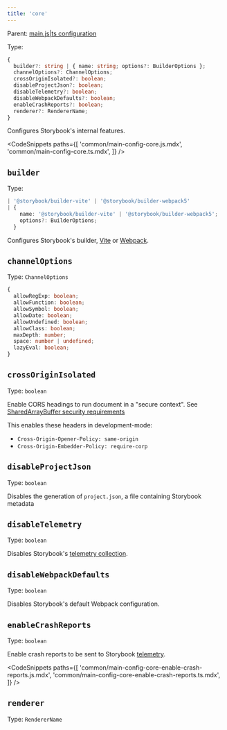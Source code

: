 ```yaml
---
title: 'core'
---
```


Parent: [main.js|ts configuration](./Overview.md)

Type:

```ts
{
  builder?: string | { name: string; options?: BuilderOptions };
  channelOptions?: ChannelOptions;
  crossOriginIsolated?: boolean;
  disableProjectJson?: boolean;
  disableTelemetry?: boolean;
  disableWebpackDefaults?: boolean;
  enableCrashReports?: boolean;
  renderer?: RendererName;
}
```

Configures Storybook's internal features.

<!-- prettier-ignore-start -->

<CodeSnippets
  paths={[
    'common/main-config-core.js.mdx',
    'common/main-config-core.ts.mdx',
  ]}
/>

<!-- prettier-ignore-end -->

## `builder`

Type:

```ts
| '@storybook/builder-vite' | '@storybook/builder-webpack5'
| {
    name: '@storybook/builder-vite' | '@storybook/builder-webpack5';
    options?: BuilderOptions;
  }
```

Configures Storybook's builder, [Vite](../builders/vite.md) or [Webpack](../builders/webpack.md).

## `channelOptions`

Type: `ChannelOptions`

<!-- TODO: No idea what this is for? -->

```ts
{
  allowRegExp: boolean;
  allowFunction: boolean;
  allowSymbol: boolean;
  allowDate: boolean;
  allowUndefined: boolean;
  allowClass: boolean;
  maxDepth: number;
  space: number | undefined;
  lazyEval: boolean;
}
```

## `crossOriginIsolated`

Type: `boolean`

Enable CORS headings to run document in a "secure context". See [SharedArrayBuffer security requirements](https://developer.mozilla.org/en-US/docs/Web/JavaScript/Reference/Global_Objects/SharedArrayBuffer#security_requirements)

This enables these headers in development-mode:

- `Cross-Origin-Opener-Policy: same-origin`
- `Cross-Origin-Embedder-Policy: require-corp`

## `disableProjectJson`

Type: `boolean`

Disables the generation of `project.json`, a file containing Storybook metadata

## `disableTelemetry`

Type: `boolean`

Disables Storybook's [telemetry collection](../configure/telemetry.md).

## `disableWebpackDefaults`

Type: `boolean`

Disables Storybook's default Webpack configuration.

## `enableCrashReports`

Type: `boolean`

Enable crash reports to be sent to Storybook [telemetry](../configure/telemetry.md).

<!-- prettier-ignore-start -->

<CodeSnippets
  paths={[
    'common/main-config-core-enable-crash-reports.js.mdx',
    'common/main-config-core-enable-crash-reports.ts.mdx',
  ]}
/>

<!-- prettier-ignore-end -->

## `renderer`

Type: `RendererName`

<!-- TOOD: Is this used? Should it be documented? -->
